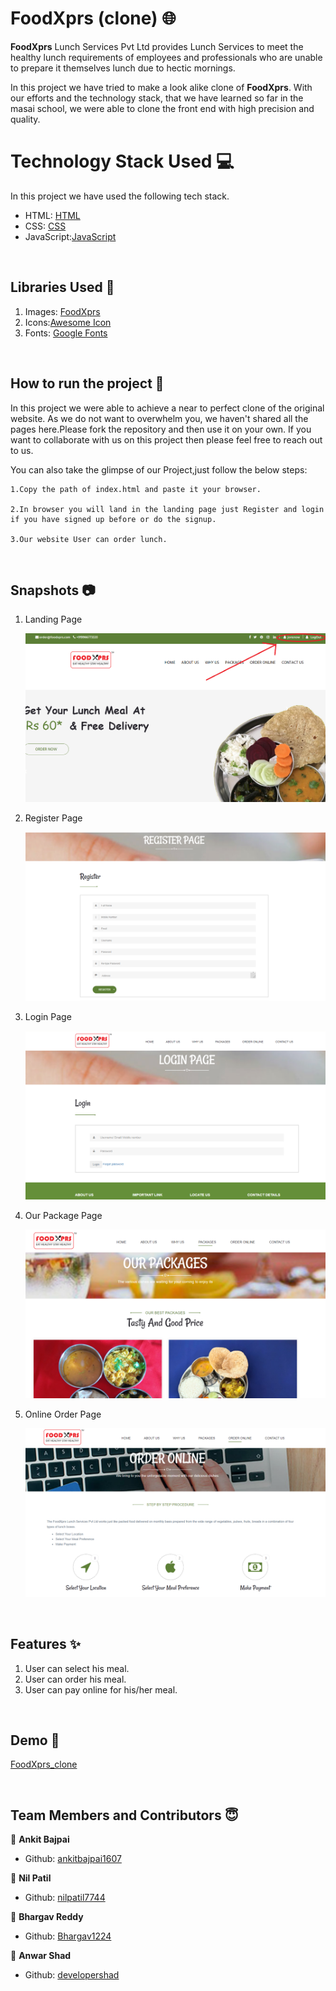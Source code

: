 # FoodXprs (clone) 🌐

**FoodXprs** Lunch Services Pvt Ltd provides Lunch Services to meet the healthy lunch requirements of employees and professionals who are unable to prepare it themselves lunch due to hectic mornings.

In this project we have tried to make a look alike clone of **FoodXprs**. With our efforts and the technology stack, that we have learned so far in the masai school, we were able to clone the front end with high precision and quality.

# Technology Stack Used 💻

In this project we have used the following tech stack.

- HTML: [HTML](https://developer.mozilla.org/en-US/docs/Web/HTML)
- CSS: [CSS](https://developer.mozilla.org/en-US/docs/Web/CSS)
- JavaScript:[JavaScript](https://developer.mozilla.org/en-US/docs/Web/JavaScript)

<br>

## Libraries Used 🌟

1. Images: [FoodXprs](https://foodxprs.com/)
2. Icons:[Awesome Icon](https://www.w3schools.com/icons/fontawesome5_intro.asp)
3. Fonts: [Google Fonts](https://fonts.google.com/)

<br>

## How to run the project 📑

In this project we were able to achieve a near to perfect clone of the original website. As we do not want to overwhelm you, we haven't shared all the pages here.Please fork the repository and then use it on your own. If you want to collaborate with us on this project then please feel free to reach out to us.

You can also take the glimpse of our Project,just follow the below steps:

    1.Copy the path of index.html and paste it your browser.

    2.In browser you will land in the landing page just Register and login if you have signed up before or do the signup.

    3.Our website User can order lunch.

<br>

## Snapshots 📷

1. Landing Page

   ![FoodXprs](https://github.com/ankitbajpai1607/FoodXprs_clone/blob/master/Images/landingPage.png)

2. Register Page

   ![FoodXprs](https://github.com/ankitbajpai1607/FoodXprs_clone/blob/master/Images/register.png)

3. Login Page

   ![FoodXprs](https://github.com/ankitbajpai1607/FoodXprs_clone/blob/master/Images/login.png)

4. Our Package Page

   ![FoodXprs](https://github.com/ankitbajpai1607/FoodXprs_clone/blob/master/Images/ourPackages.png)

5. Online Order Page

   ![FoodXprs](https://github.com/ankitbajpai1607/FoodXprs_clone/blob/master/Images/onlineOrder.png)

<br>

## Features ✨

1. User can select his meal.
2. User can order his meal.
3. User can pay online for his/her meal.

<br>

## Demo 🎥

[FoodXprs_clone](https://foodxprs.netlify.app/index.html)

<br>

## Team Members and Contributors 😇

👤 **Ankit Bajpai**

- Github: [ankitbajpai1607](https://github.com/ankitbajpai1607)

👤 **Nil Patil**

- Github: [nilpatil7744](https://github.com/nilpatil7744)

👤 **Bhargav Reddy**

- Github: [Bhargav1224](https://github.com/Bhargav1224)

👤 **Anwar Shad**

- Github: [developershad](https://github.com/developershad)
